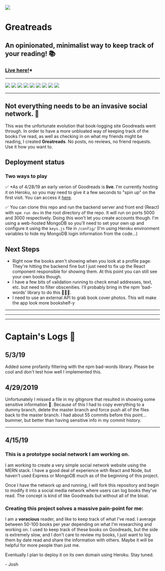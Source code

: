 ![](https://i.imgur.com/9hcTC79.jpg)

# Greatreads

## An opinionated, minimalist way to keep track of your reading! :books:

### [Live here!](https://pacific-stream-12395.herokuapp.com/)\*

---

![](https://img.shields.io/badge/Backend_Environment-Node-green.svg?style=for-the-badge)
![](https://img.shields.io/badge/Server_Framework-Express-blue.svg?style=for-the-badge)
![](https://img.shields.io/badge/Database-MongoDB-brightgreen.svg?style=for-the-badge)
![](https://img.shields.io/badge/API_Testing-Postman-orange.svg?style=for-the-badge)
![](https://img.shields.io/badge/Front_End-React-blue.svg?style=for-the-badge)
![](https://img.shields.io/badge/State_Management-Redux-blueviolet.svg?style=for-the-badge)
![](https://img.shields.io/badge/Package_Management-NPM-red.svg?style=for-the-badge)
![](https://img.shields.io/badge/Deployed_on-Heroku-blueviolet.svg?style=for-the-badge)
![](https://img.shields.io/badge/Motivated_by-Coffee-critical.svg?style=for-the-badge)

---

## Not everything needs to be an invasive social network. :no_good:

This was the unfortunate evolution that book-logging site Goodreads went through. In order to have a more unbloated way of keeping track of the books I've read, as well as checking in on what my friends might be reading, I created **Greatreads**. No posts, no reviews, no friend requests. Use it how you want to.

## Deployment status

### Two ways to play

:white_check_mark: \*As of 4/28/19 an early verion of Goodreads is **live**. I'm currently hosting it on Heroku, so you may need to give it a few seconds to "spin up" on the first visit. You can access it [here](https://tranquil-cove-15629.herokuapp.com/).

:white_check_mark: You can clone this repo and run the backend server and front end (React) with `npm run dev` in the root directory of the repo. It will run on ports 5000 and 3000 respectively. Doing this won't let you create accounts though. I'm using a web-hosted MongoDB so you'll need to set your own up and configure it using the `keys.js` file in `/config/` (I'm using Heroku environment variables to hide my MongoDB login information from the code...)

## Next Steps

- Right now the books aren't showing when you look at a profile page. They're hitting the backend fine but I just need to fix up the React component responsible for showing them. At this point you can still see your own books though.
- I have a few bits of validation running to check email addresses, text, etc. but need to filter obscenities. I'll probably bring in the npm 'bad-words' library to do this 🤬🤬🤬.
- I need to use an external API to grab book cover photos. This will make the app look more bookshelf-y

---

---

---

# Captain's Logs :microphone:

## **5/3/19**

Added some profanity filtering with the npm bad-words library. Please be cool and don't test how well I implemented this.

## **4/29/2019**

Unfortunately I missed a file in my gitignore that resulted in showing some sensitive information :see_no_evil:. Because of this I had to copy everything to a dummy branch, delete the master branch and force push all of the files back to the master branch. I had about 55 commits before this point... bummer, but better than having sensitive info in my commit history.

---

## **4/15/19**

### This is a prototype social network I am working on.

I am working to create a very simple social network website using the MERN stack. I have a good deal of experience with React and Node, but haven't used Express or MongoDB much as of the beginning of this project.

Once I have the network up and running, I will fork this repository and begin to modify it into a social media network where users can log books they've read. The concept is kind of like Goodreads but without all of the bloat.

### Creating this project solves a massive pain-point for me:

I am a **voracious** reader, and like to keep track of what I've read. I average between 50-100 books per year depending on what I'm researching and working on. I used to keep track of these books on Goodreads, but the side is extremely slow, and I don't care to review my books, I just want to log them by date read and share the information with others. Maybe it will be helpful for more people than just me.

Eventually I plan to deploy it on its own domain using Heroku. Stay tuned.

\- Josh
